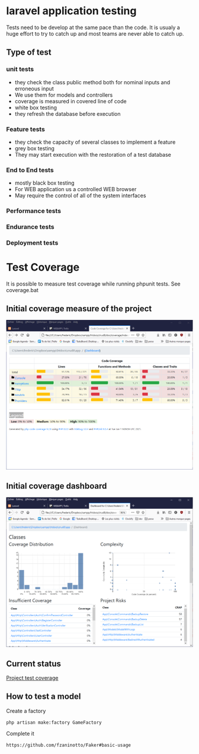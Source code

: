 # laravel application testing

Tests need to be develop at the same pace than the code. It is usualy a huge effort to try to catch up and most teams are never able to catch up.

## Type of test

### unit tests
  * they check the class public method both for nominal inputs and erroneous input
  * We use them for models and controllers
  * coverage is measured in covered line of code
  * white box testing
  * they refresh the database before execution
  
### Feature tests
  * they check the capacity of several classes to implement a feature
  * grey box testing
  * They may start execution with the restoration of a test database
  
### End to End tests
  * mostly black box testing
  * For WEB application us a controlled WEB browser
  * May require the control of all of the system interfaces
  
### Performance tests

### Endurance tests

### Deployment tests

# Test Coverage

It is possible to measure test coverage while running phpunit tests. See coverage.bat

## Initial coverage measure of the project
![First coverage measure of the project](images/initial_coverage.png) 

## Initial coverage dashboard
![alt text](images/coverage_dashboard.png) 

## Current status

[Project test coverage](coverage/index.html)
## How to test a model

Create a factory

    php artisan make:factory GameFactory
    
Complete it
    
    https://github.com/fzaninotto/Faker#basic-usage